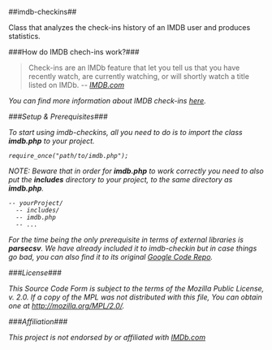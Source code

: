 ##imdb-checkins##

Class that analyzes the check-ins history of an IMDB user and produces statistics. 

###How do IMDB chech-ins work?###

>Check-ins are an IMDb feature that let you tell us that you have recently watch, are currently watching, 
>or will shortly watch a title listed on IMDb. <i>-- <a href="http://imdb.com" target="top">IMDB.com</a>

You can find more information about IMDB check-ins <a href="http://www.imdb.com/help/show_leaf?checkins" target="top">here</a>.

###Setup & Prerequisites###

To start using imdb-checkins, all you need to do is to import the class <b>imdb.php</b> to your project. 

    require_once("path/to/imdb.php");

NOTE: Beware that in order for <b>imdb.php</b> to work correctly you need to also put the <b>includes</b> directory to 
your project, to the same directory as <b>imdb.php</b>.

    -- yourProject/
      -- includes/
      -- imdb.php
      -- ...

For the time being the only prerequisite in terms of external libraries is <b>parsecsv</b>. We have already included it to 
imdb-checkin but in case things go bad, you can also find it to its original <a href="http://code.google.com/p/parsecsv-for-php/source/browse/trunk/parsecsv.lib.php" target="top">Google Code Repo</a>.

###License###

This Source Code Form is subject to the terms of the Mozilla Public
License, v. 2.0. If a copy of the MPL was not distributed with this
file, You can obtain one at <a href="http://mozilla.org/MPL/2.0/" target="top">http://mozilla.org/MPL/2.0/</a>.

###Affiliation###

This project is not endorsed by or affiliated with <a href="http://www.imdb.com" target="top">IMDb.com</a>
